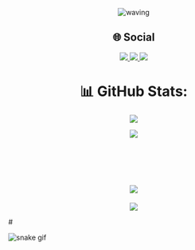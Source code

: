 <div align="center" >
  
![waving](https://capsule-render.vercel.app/api?type=waving&height=120&color=gradient&fontAlign=50&textBg=false&fontSize=70&animation=scaleIn&descAlign=60&stroke=00000&strokeWidth=84026)

## :globe_with_meridians: Social
<label align="center">
    <a href="https://www.instagram.com/couferai?igsh=bXhvZ3JhN2c2cjN0&utm_source=qr">
        <img src="https://skillicons.dev/icons?i=instagram" />
    </a>
    <a href="https://www.linkedin.com/in/marcelo-couferai/">
        <img src="https://skillicons.dev/icons?i=linkedin" />
    </a>
        <a href="mcouferai@gmail.com">
        <img src="https://skillicons.dev/icons?i=gmail" />
    </a>
</label>

# 

# :bar_chart: GitHub Stats:

![](https://github-profile-summary-cards.vercel.app/api/cards/profile-details?username=MarceloCouferai&theme=dark) 


<div>
  <img src="https://skillicons.dev/icons?i=react,html,css,javascript,vscode,github,figma,typescript,django,py,vercel" />
</div>

#

<div align="center">
    <br>
        <h1 align="center">
            <img src="https://readme-typing-svg.herokuapp.com/?font=Fira+Code&weight=800&pause=1000&color=FFFFFF&background=FFFFFF00&center=true&vCenter=true&repeat=false&random=true&width=435&lines=Contagem+de+Visualiza%C3%A7%C3%B5es" />
        </h1> 
        <p align="center"><img align="center" src="https://profile-counter.glitch.me/{MarceloCouferai}/count.svg" /></p> 
</div>
</div>
#


![snake gif](https://github.com/MarceloCouferai/MarceloCouferai/blob/output/github-contribution-grid-snake-dark.svg)
